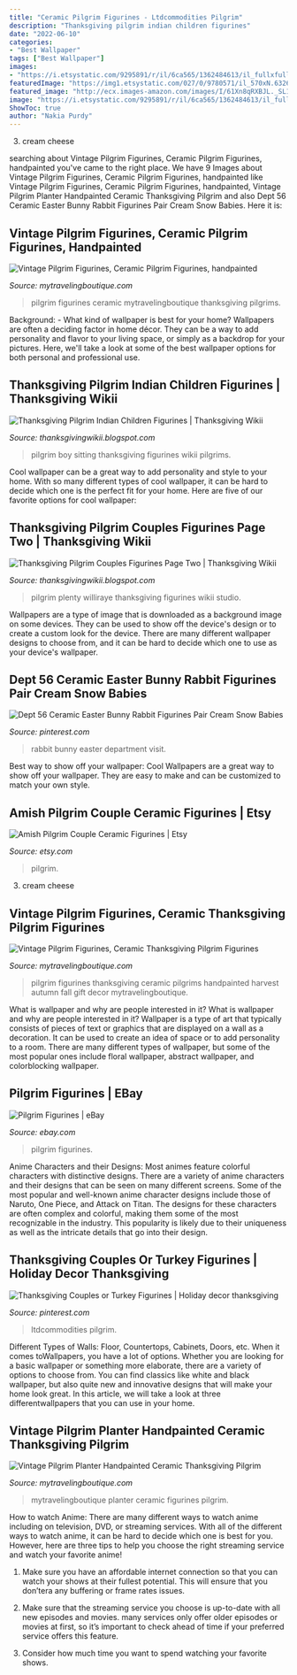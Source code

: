 ```yaml
---
title: "Ceramic Pilgrim Figurines - Ltdcommodities Pilgrim"
description: "Thanksgiving pilgrim indian children figurines"
date: "2022-06-10"
categories:
- "Best Wallpaper"
tags: ["Best Wallpaper"]
images:
- "https://i.etsystatic.com/9295891/r/il/6ca565/1362484613/il_fullxfull.1362484613_cvza.jpg"
featuredImage: "https://img1.etsystatic.com/027/0/9780571/il_570xN.632619365_li0m.jpg"
featured_image: "http://ecx.images-amazon.com/images/I/61Xn8qRXBJL._SL1001_.jpg"
image: "https://i.etsystatic.com/9295891/r/il/6ca565/1362484613/il_fullxfull.1362484613_cvza.jpg"
ShowToc: true
author: "Nakia Purdy"
---
```



3. cream cheese 

	

		
searching about Vintage Pilgrim Figurines, Ceramic Pilgrim Figurines, handpainted you've came to the right place. We have 9 Images about Vintage Pilgrim Figurines, Ceramic Pilgrim Figurines, handpainted like Vintage Pilgrim Figurines, Ceramic Pilgrim Figurines, handpainted, Vintage Pilgrim Planter Handpainted Ceramic Thanksgiving Pilgrim and also Dept 56 Ceramic Easter Bunny Rabbit Figurines Pair Cream Snow Babies. Here it is:
		
    
## Vintage Pilgrim Figurines, Ceramic Pilgrim Figurines, Handpainted

<img loading=lazy src="https://i.etsystatic.com/9295891/r/il/3a77de/1315201962/il_fullxfull.1315201962_i1a8.jpg" onerror="this.onerror=null;this.src='https://tse3.mm.bing.net/th?id=OIP.LXkbftE5ZBxDhKhn6QQB3QHaJ4&amp;pid=15.1';" alt="Vintage Pilgrim Figurines, Ceramic Pilgrim Figurines, handpainted">

_Source: mytravelingboutique.com_

>pilgrim figurines ceramic mytravelingboutique thanksgiving pilgrims. 

	

Background: - What kind of wallpaper is best for your home?
Wallpapers are often a deciding factor in home décor. They can be a way to add personality and flavor to your living space, or simply as a backdrop for your pictures. Here, we'll take a look at some of the best wallpaper options for both personal and professional use.

    
## Thanksgiving Pilgrim Indian Children Figurines | Thanksgiving Wikii

<img loading=lazy src="https://img1.etsystatic.com/027/0/9780571/il_570xN.632619365_li0m.jpg" onerror="this.onerror=null;this.src='https://tse2.mm.bing.net/th?id=OIP.v4V5RQKhrJTNeU4NUe4HIQHaIF&amp;pid=15.1';" alt="Thanksgiving Pilgrim Indian Children Figurines | Thanksgiving Wikii">

_Source: thanksgivingwikii.blogspot.com_

>pilgrim boy sitting thanksgiving figurines wikii pilgrims. 

	

Cool wallpaper can be a great way to add personality and style to your home. With so many different types of cool wallpaper, it can be hard to decide which one is the perfect fit for your home. Here are five of our favorite options for cool wallpaper: 

    
## Thanksgiving Pilgrim Couples Figurines Page Two | Thanksgiving Wikii

<img loading=lazy src="http://ecx.images-amazon.com/images/I/61Xn8qRXBJL._SL1001_.jpg" onerror="this.onerror=null;this.src='https://tse4.mm.bing.net/th?id=OIP.TPKifBOvDsAI3BdjT0CAJQHaLm&amp;pid=15.1';" alt="Thanksgiving Pilgrim Couples Figurines Page Two | Thanksgiving Wikii">

_Source: thanksgivingwikii.blogspot.com_

>pilgrim plenty williraye thanksgiving figurines wikii studio. 

	

Wallpapers are a type of image that is downloaded as a background image on some devices. They can be used to show off the device's design or to create a custom look for the device. There are many different wallpaper designs to choose from, and it can be hard to decide which one to use as your device's wallpaper.

    
## Dept 56 Ceramic Easter Bunny Rabbit Figurines Pair Cream Snow Babies

<img loading=lazy src="https://i.pinimg.com/originals/78/c2/84/78c284d5697a58f1002cb775dff6af23.jpg" onerror="this.onerror=null;this.src='https://tse1.mm.bing.net/th?id=OIP.3tP5BaA986UrKsLGsq4iKQHaHh&amp;pid=15.1';" alt="Dept 56 Ceramic Easter Bunny Rabbit Figurines Pair Cream Snow Babies">

_Source: pinterest.com_

>rabbit bunny easter department visit. 

	

Best way to show off your wallpaper:
Cool Wallpapers are a great way to show off your wallpaper. They are easy to make and can be customized to match your own style.

    
## Amish Pilgrim Couple Ceramic Figurines | Etsy

<img loading=lazy src="https://i.etsystatic.com/22293066/r/il/1b8d51/2712115611/il_1140xN.2712115611_gskq.jpg" onerror="this.onerror=null;this.src='https://tse3.mm.bing.net/th?id=OIP.RjYV9so7kHBzUeHSZlTD1wHaHZ&amp;pid=15.1';" alt="Amish Pilgrim Couple Ceramic Figurines | Etsy">

_Source: etsy.com_

>pilgrim. 

	

3. cream cheese 

    
## Vintage Pilgrim Figurines, Ceramic Thanksgiving Pilgrim Figurines

<img loading=lazy src="https://i.etsystatic.com/9295891/r/il/6ca565/1362484613/il_fullxfull.1362484613_cvza.jpg" onerror="this.onerror=null;this.src='https://tse2.mm.bing.net/th?id=OIP.A89n3HfY89rxxqSp4ld4LAHaJ4&amp;pid=15.1';" alt="Vintage Pilgrim Figurines, Ceramic Thanksgiving Pilgrim Figurines">

_Source: mytravelingboutique.com_

>pilgrim figurines thanksgiving ceramic pilgrims handpainted harvest autumn fall gift decor mytravelingboutique. 

	

What is wallpaper and why are people interested in it?
What is wallpaper and why are people interested in it?
Wallpaper is a type of art that typically consists of pieces of text or graphics that are displayed on a wall as a decoration. It can be used to create an idea of space or to add personality to a room. There are many different types of wallpaper, but some of the most popular ones include floral wallpaper, abstract wallpaper, and colorblocking wallpaper.

    
## Pilgrim Figurines | EBay

<img loading=lazy src="http://i.ebayimg.com/00/s/NTAwWDQxNQ==/z/DzcAAOxy7nNTWJn6/$_3.JPG?set_id=2" onerror="this.onerror=null;this.src='https://tse1.mm.bing.net/th?id=OIP.2EIriBpQe_lzhWB5KuP9PQAAAA&amp;pid=15.1';" alt="Pilgrim Figurines | eBay">

_Source: ebay.com_

>pilgrim figurines. 

	

Anime Characters and their Designs: Most animes feature colorful characters with distinctive designs.
There are a variety of anime characters and their designs that can be seen on many different screens. Some of the most popular and well-known anime character designs include those of Naruto, One Piece, and Attack on Titan. The designs for these characters are often complex and colorful, making them some of the most recognizable in the industry. This popularity is likely due to their uniqueness as well as the intricate details that go into their design.

    
## Thanksgiving Couples Or Turkey Figurines | Holiday Decor Thanksgiving

<img loading=lazy src="https://i.pinimg.com/originals/a4/51/7b/a4517b69abcf367c5751e01f64085666.jpg" onerror="this.onerror=null;this.src='https://tse1.mm.bing.net/th?id=OIP._2E05Rv0RBcAEgVEUW8zWQHaJC&amp;pid=15.1';" alt="Thanksgiving Couples or Turkey Figurines | Holiday decor thanksgiving">

_Source: pinterest.com_

>ltdcommodities pilgrim. 

	

Different Types of Walls: Floor, Countertops, Cabinets, Doors, etc.
When it comes toWallpapers, you have a lot of options. Whether you are looking for a basic wallpaper or something more elaborate, there are a variety of options to choose from. You can find classics like white and black wallpaper, but also quite new and innovative designs that will make your home look great. In this article, we will take a look at three differentwallpapers that you can use in your home.

    
## Vintage Pilgrim Planter Handpainted Ceramic Thanksgiving Pilgrim

<img loading=lazy src="https://i.etsystatic.com/9295891/r/il/ebe7a6/1617304644/il_fullxfull.1617304644_kbid.jpg" onerror="this.onerror=null;this.src='https://tse1.mm.bing.net/th?id=OIP.PskHhF8BCnQgOy-Z6njxbQHaJ4&amp;pid=15.1';" alt="Vintage Pilgrim Planter Handpainted Ceramic Thanksgiving Pilgrim">

_Source: mytravelingboutique.com_

>mytravelingboutique planter ceramic figurines pilgrim. 

	

How to watch Anime: There are many different ways to watch anime including on television, DVD, or streaming services.
With all of the different ways to watch anime, it can be hard to decide which one is best for you. However, here are three tips to help you choose the right streaming service and watch your favorite anime!
1. Make sure you have an affordable internet connection so that you can watch your shows at their fullest potential. This will ensure that you don’tera any buffering or frame rates issues.

2. Make sure that the streaming service you choose is up-to-date with all new episodes and movies. many services only offer older episodes or movies at first, so it’s important to check ahead of time if your preferred service offers this feature.

3. Consider how much time you want to spend watching your favorite shows.

